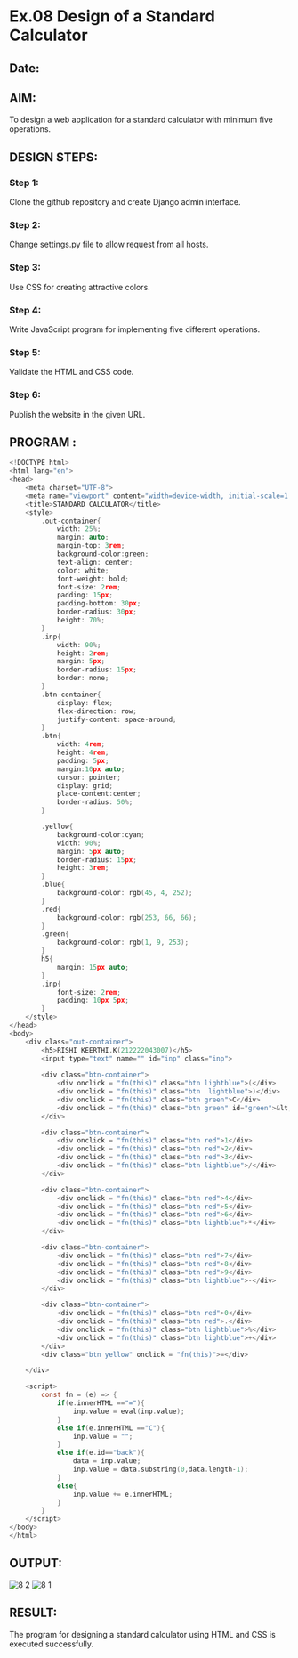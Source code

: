 # Ex.08 Design of a Standard Calculator
## Date:

## AIM:
To design a web application for a standard calculator with minimum five operations.

## DESIGN STEPS:

### Step 1:
Clone the github repository and create Django admin interface.

### Step 2:
Change settings.py file to allow request from all hosts.

### Step 3:
Use CSS for creating attractive colors.

### Step 4:
Write JavaScript program for implementing five different operations.

### Step 5:
Validate the HTML and CSS code.

### Step 6:
Publish the website in the given URL.

## PROGRAM :
``` C
<!DOCTYPE html>
<html lang="en">
<head>
    <meta charset="UTF-8">
    <meta name="viewport" content="width=device-width, initial-scale=1.0">
    <title>STANDARD CALCULATOR</title>
    <style>
        .out-container{
            width: 25%;
            margin: auto;
            margin-top: 3rem;
            background-color:green;
            text-align: center;
            color: white;
            font-weight: bold;
            font-size: 2rem;
            padding: 15px;
            padding-bottom: 30px;
            border-radius: 30px;
            height: 70%;
        }
        .inp{
            width: 90%;
            height: 2rem;
            margin: 5px;
            border-radius: 15px;
            border: none;
        }
        .btn-container{
            display: flex;
            flex-direction: row;
            justify-content: space-around;
        }
        .btn{
            width: 4rem;
            height: 4rem;
            padding: 5px;   
            margin:10px auto;
            cursor: pointer;
            display: grid;
            place-content:center;
            border-radius: 50%;
        }

        .yellow{
            background-color:cyan;
            width: 90%;
            margin: 5px auto;
            border-radius: 15px;
            height: 3rem;
        }
        .blue{
            background-color: rgb(45, 4, 252);
        }
        .red{
            background-color: rgb(253, 66, 66);
        }
        .green{
            background-color: rgb(1, 9, 253);
        }
        h5{
            margin: 15px auto;
        }
        .inp{
            font-size: 2rem;
            padding: 10px 5px; 
        }
    </style>
</head>
<body>
    <div class="out-container">
        <h5>RISHI KEERTHI.K(212222043007)</h5>
        <input type="text" name="" id="inp" class="inp">
        
        <div class="btn-container">
            <div onclick = "fn(this)" class="btn lightblue">(</div>
            <div onclick = "fn(this)" class="btn  lightblue">)</div>
            <div onclick = "fn(this)" class="btn green">C</div>
            <div onclick = "fn(this)" class="btn green" id="green">&lt;</div>
        </div>

        <div class="btn-container">
            <div onclick = "fn(this)" class="btn red">1</div>
            <div onclick = "fn(this)" class="btn red">2</div>
            <div onclick = "fn(this)" class="btn red">3</div>
            <div onclick = "fn(this)" class="btn lightblue">/</div>
        </div>

        <div class="btn-container">
            <div onclick = "fn(this)" class="btn red">4</div>
            <div onclick = "fn(this)" class="btn red">5</div>
            <div onclick = "fn(this)" class="btn red">6</div>
            <div onclick = "fn(this)" class="btn lightblue">*</div>
        </div>

        <div class="btn-container">
            <div onclick = "fn(this)" class="btn red">7</div>
            <div onclick = "fn(this)" class="btn red">8</div>
            <div onclick = "fn(this)" class="btn red">9</div>
            <div onclick = "fn(this)" class="btn lightblue">-</div>
        </div>

        <div class="btn-container">
            <div onclick = "fn(this)" class="btn red">0</div>
            <div onclick = "fn(this)" class="btn red">.</div>
            <div onclick = "fn(this)" class="btn lightblue">%</div>
            <div onclick = "fn(this)" class="btn lightblue">+</div>    
        </div>
        <div class="btn yellow" onclick = "fn(this)">=</div>

    </div>

    <script>
        const fn = (e) => {
            if(e.innerHTML =="="){
                inp.value = eval(inp.value);
            }
            else if(e.innerHTML =="C"){
                inp.value = "";
            }
            else if(e.id=="back"){
                data = inp.value;
                inp.value = data.substring(0,data.length-1);
            }
            else{
                inp.value += e.innerHTML;
            }
        }
    </script>
</body>
</html>
```
## OUTPUT:
![8 2](https://github.com/RISHIKEERTHI14605/Calc/assets/147148903/e8151854-3d8a-47b2-ad5f-7220d1c9634c)
![8 1](https://github.com/RISHIKEERTHI14605/Calc/assets/147148903/42eb6585-db7b-4eb4-861d-19797ea14078)

## RESULT:
The program for designing a standard calculator using HTML and CSS is executed successfully.
